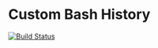 # Custom Bash History

[![Build Status](https://travis-ci.org/lancethomps/bashhistory.svg?branch=master)](https://travis-ci.org/lancethomps/bashhistory)
